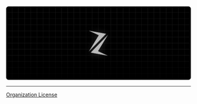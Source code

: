 <a href="#">![image](https://raw.githubusercontent.com/ZyrenthDevelopmentArchives/.github/main/ZDevArchivesBannerV4.png)</a>

---

[Organization License](https://github.com/ZyrenthDevelopmentArchives/.github/blob/main/LICENSE.md)
